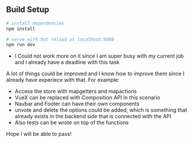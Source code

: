 ## Build Setup

``` bash
# install dependencies
npm install

# serve with hot reload at localhost:8080
npm run dev

```
* I Could not work more on it since I am super busy with my current job and I already have a deadline with this task

A lot of things could be improved and I know how to improve them since I already have experiece with that.
For example:
- Access the store with mapgetters and mapactions
- VueX can be replaced with Composition API in this scenario
- Navbar and Footer can have their own components
- unvote and delete the options could be added, which is something that already exists in the backend side that is connected with the API
- Also tests can be wrote on top of the functions

Hope I will be able to pass!
